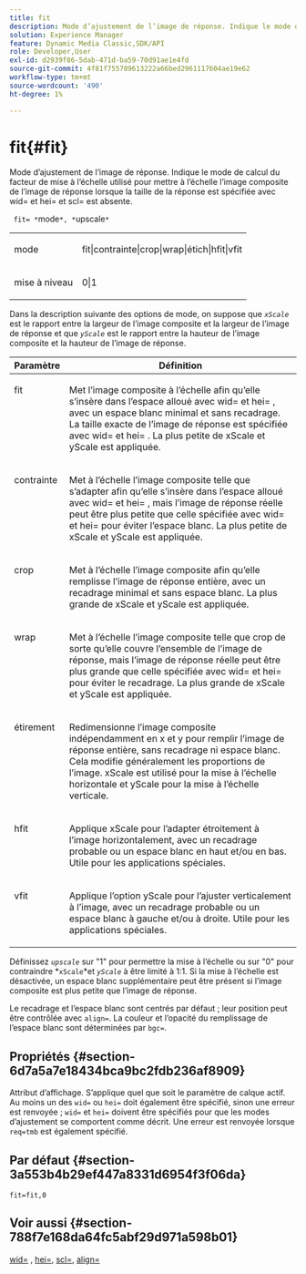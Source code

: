 ```yaml
---
title: fit
description: Mode d’ajustement de l’image de réponse. Indique le mode de calcul du facteur de mise à l’échelle utilisé pour mettre à l’échelle l’image composite de l’image de réponse lorsque la taille de la réponse est spécifiée avec wid= et hei= et scl= est absente.
solution: Experience Manager
feature: Dynamic Media Classic,SDK/API
role: Developer,User
exl-id: d2939f86-5dab-471d-ba59-70d91ae1e4fd
source-git-commit: 4f81f755789613222a66bed2961117604ae19e62
workflow-type: tm+mt
source-wordcount: '490'
ht-degree: 1%

---
```


# fit{#fit}

Mode d’ajustement de l’image de réponse. Indique le mode de calcul du facteur de mise à l’échelle utilisé pour mettre à l’échelle l’image composite de l’image de réponse lorsque la taille de la réponse est spécifiée avec wid= et hei= et scl= est absente.

` fit= *`mode`*, *`upscale`*`

<table id="simpletable_50FBDC6B7CB2448891DD0F491DEB5ACF"> 
 <tr class="strow"> 
  <td class="stentry"> <p> <span class="codeph"> <span class="varname"> mode </span> </span> </p> </td> 
  <td class="stentry"> <p> <span class="codeph"> fit|contrainte|crop|wrap|étich|hfit|vfit </span> </p> </td> 
 </tr> 
 <tr class="strow"> 
  <td class="stentry"> <p> <span class="codeph"> <span class="varname"> mise à niveau </span> </span> </p> </td> 
  <td class="stentry"> <p> <span class="codeph"> 0|1 </span> </p> </td> 
 </tr> 
</table>

Dans la description suivante des options de mode, on suppose que *`xScale`* est le rapport entre la largeur de l’image composite et la largeur de l’image de réponse et que *`yScale`* est le rapport entre la hauteur de l’image composite et la hauteur de l’image de réponse.

<table id="table_33408ECA9D164AFAA249F8589060545E"> 
 <thead> 
  <tr> 
   <th colname="col1" class="entry"> Paramètre </th> 
   <th colname="col2" class="entry"> Définition </th> 
  </tr> 
 </thead>
 <tbody> 
  <tr valign="top"> 
   <td colname="col1"> <p> <span class="codeph"> fit </span> </p> </td> 
   <td colname="col2"> <p>Met l’image composite à l’échelle afin qu’elle s’insère dans l’espace alloué avec <span class="codeph"> wid= </span> et <span class="codeph"> hei= </span>, avec un espace blanc minimal et sans recadrage. La taille exacte de l’image de réponse est spécifiée avec <span class="codeph"> wid= </span> et <span class="codeph"> hei= </span>. La plus petite de <span class="varname"> xScale </span> et <span class="varname"> yScale </span> est appliquée. </p> </td> 
  </tr> 
  <tr valign="top"> 
   <td colname="col1"> <p> <span class="codeph"> contrainte </span> </p> </td> 
   <td colname="col2"> <p>Met à l’échelle l’image composite telle que <span class="codeph"> s’adapter </span> afin qu’elle s’insère dans l’espace alloué avec <span class="codeph"> wid= </span> et <span class="codeph"> hei= </span>, mais l’image de réponse réelle peut être plus petite que celle spécifiée avec <span class="codeph"> wid= </span> et <span class="codeph"> hei= </span> pour éviter l’espace blanc. La plus petite de <span class="varname"> xScale </span> et <span class="varname"> yScale </span> est appliquée. </p> </td> 
  </tr> 
  <tr valign="top"> 
   <td colname="col1"> <p> <span class="codeph"> crop </span> </p> </td> 
   <td colname="col2"> <p>Met à l’échelle l’image composite afin qu’elle remplisse l’image de réponse entière, avec un recadrage minimal et sans espace blanc. La plus grande de <span class="varname"> xScale </span> et <span class="varname"> yScale </span> est appliquée. </p> </td> 
  </tr> 
  <tr valign="top"> 
   <td colname="col1"> <p> <span class="codeph"> wrap </span> </p> </td> 
   <td colname="col2"> <p>Met à l’échelle l’image composite telle que <span class="codeph"> crop </span> de sorte qu’elle couvre l’ensemble de l’image de réponse, mais l’image de réponse réelle peut être plus grande que celle spécifiée avec <span class="codeph"> wid= </span> et <span class="codeph"> hei= </span> pour éviter le recadrage. La plus grande de <span class="varname"> xScale </span> et <span class="varname"> yScale </span> est appliquée. </p> </td> 
  </tr> 
  <tr valign="top"> 
   <td colname="col1"> <p> <span class="codeph"> étirement </span> </p> </td> 
   <td colname="col2"> <p>Redimensionne l’image composite indépendamment en x et y pour remplir l’image de réponse entière, sans recadrage ni espace blanc. Cela modifie généralement les proportions de l’image. <span class="varname"> xScale </span> est utilisé pour la mise à l’échelle horizontale et <span class="varname"> yScale </span> pour la mise à l’échelle verticale. </p> </td> 
  </tr> 
  <tr valign="top"> 
   <td colname="col1"> <p> <span class="codeph"> hfit </span> </p> </td> 
   <td colname="col2"> <p>Applique <span class="varname"> xScale </span> pour l’adapter étroitement à l’image horizontalement, avec un recadrage probable ou un espace blanc en haut et/ou en bas. Utile pour les applications spéciales. </p> </td> 
  </tr> 
  <tr valign="top"> 
   <td colname="col1"> <p> <span class="codeph"> vfit </span> </p> </td> 
   <td colname="col2"> <p>Applique l’option <span class="varname"> yScale </span> pour l’ajuster verticalement à l’image, avec un recadrage probable ou un espace blanc à gauche et/ou à droite. Utile pour les applications spéciales. </p> </td> 
  </tr> 
 </tbody> 
</table>

Définissez *`upscale`* sur &quot;1&quot; pour permettre la mise à l’échelle ou sur &quot;0&quot; pour contraindre *`xScale`*et *`yScale`* à être limité à 1:1. Si la mise à l’échelle est désactivée, un espace blanc supplémentaire peut être présent si l’image composite est plus petite que l’image de réponse.

Le recadrage et l’espace blanc sont centrés par défaut ; leur position peut être contrôlée avec `align=`. La couleur et l’opacité du remplissage de l’espace blanc sont déterminées par `bgc=`.

## Propriétés {#section-6d7a5a7e18434bca9bc2fdb236af8909}

Attribut d’affichage. S’applique quel que soit le paramètre de calque actif. Au moins un des `wid=` ou `hei=` doit également être spécifié, sinon une erreur est renvoyée ; `wid=` et `hei=` doivent être spécifiés pour que les modes d’ajustement se comportent comme décrit. Une erreur est renvoyée lorsque `req=tmb` est également spécifié.

## Par défaut {#section-3a553b4b29ef447a8331d6954f3f06da}

`fit=fit,0`

## Voir aussi {#section-788f7e168da64fc5abf29d971a598b01}

[wid=](../../../../../is-api/http-ref/image-serving-api-ref/c-http-protocol-reference/c-command-reference/r-is-http-wid.md#reference-bfeadcb67bf4485f851eb21345527e47) , [hei=](../../../../../is-api/http-ref/image-serving-api-ref/c-http-protocol-reference/c-command-reference/r-is-http-hei.md#reference-6d6f556ccc0e4b98a815e8a5c1944a96), [scl=](../../../../../is-api/http-ref/image-serving-api-ref/c-http-protocol-reference/c-command-reference/r-scl.md#reference-b2a74e493d0d407e98fe350551ba3fcc), [align=](../../../../../is-api/http-ref/image-serving-api-ref/c-http-protocol-reference/c-command-reference/r-align.md#reference-b7d6b87c75124d78884f916dd6544bc7)
